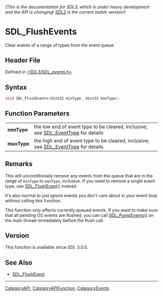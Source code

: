 ###### (This is the documentation for SDL3, which is under heavy development and the API is changing! [SDL2](https://wiki.libsdl.org/SDL2/) is the current stable version!)
# SDL_FlushEvents

Clear events of a range of types from the event queue.

## Header File

Defined in [<SDL3/SDL_events.h>](https://github.com/libsdl-org/SDL/blob/main/include/SDL3/SDL_events.h)

## Syntax

```c
void SDL_FlushEvents(Uint32 minType, Uint32 maxType);

```

## Function Parameters

|                 |                                                                                                     |
| --------------- | --------------------------------------------------------------------------------------------------- |
| **minType**     | the low end of event type to be cleared, inclusive; see [SDL_EventType](SDL_EventType) for details  |
| **maxType**     | the high end of event type to be cleared, inclusive; see [SDL_EventType](SDL_EventType) for details |

## Remarks

This will unconditionally remove any events from the queue that are in the
range of `minType` to `maxType`, inclusive. If you need to remove a single
event type, use [SDL_FlushEvent](SDL_FlushEvent)() instead.

It's also normal to just ignore events you don't care about in your event
loop without calling this function.

This function only affects currently queued events. If you want to make
sure that all pending OS events are flushed, you can call
[SDL_PumpEvents](SDL_PumpEvents)() on the main thread immediately before
the flush call.

## Version

This function is available since SDL 3.0.0.

## See Also

- [SDL_FlushEvent](SDL_FlushEvent)

----
[CategoryAPI](CategoryAPI), [CategoryAPIFunction](CategoryAPIFunction), [CategoryEvents](CategoryEvents)


